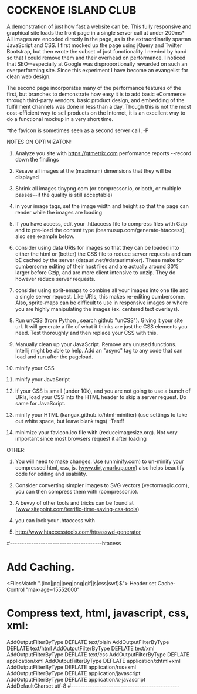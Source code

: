# COCKENOE ISLAND CLUB

A demonstration of just how fast a website can be.  This fully responsive and graphical site loads the front page in a single server call at under 200ms* 
All images are encoded directly in the page, as is the extraordinarily spartan JavaScript and CSS. I first mocked up the page using jQuery and Twitter Bootstrap, but then wrote the subset of just functionality I needed by hand so that I could remove them and their overhead on performance. I noticed that SEO--especially at Google was disproportionally rewarded on such an overperforming site.  Since this experiment I have become an evangelist for clean web design. 

The second page incorporates many of the performance features of the first, but branches to demonstrate how easy it is to add basic eCommerce through third-party vendors.  basic product design, and embedding of the fulfillment channels was done in less than a day. Though this is not the most cost-efficient way to sell products on the Internet, it is an excellent way to do a functional mockup in a very short time.


*the favicon is sometimes seen as a second server call ;-P



NOTES ON OPTIMIZATON:

1. Analyze you site with https://gtmetrix.com  performance reports --record down the findings

2. Resave all images at the (maximum) dimensions that they will be displayed

3. Shrink all images tinypng.com (or compressor.io, or both, or multiple passes--if the quality is still acceptable) 

4. in your image tags, set the image width and height so that the page can render while the images are loading

5. If you have access, edit your .httaccess file to compress files with Gzip and to pre-load the content type (beamusup.com/generate-htaccess), also see example below.

6. consider using data URIs for images so that they can be loaded into either the html or (better) the CSS file to reduce server requests and can bE cached by the server (dataurl.net/#dataurlmaker). These make for cumbersome editing of their host files and are actually around 30% larger before Gzip, and are more client intensive to unzip.  They do however reduce server requests.

7. consider using sprit-emaps to combine all your images into one file and a single server request.  Like URIs, this makes re-editing cumbersome. Also, sprite-maps can be difficult to use in responsive images or where you are highly manipulating the images (ex. centered text overlays).

8. Run unCSS (from Python  , search github "unCSS"). Giving it your site url. It will generate a file of what it thinks are just the CSS elements you need. Test thoroughly and then replace your CSS with this.
9. Manually clean up your JavaScript. Remove any unused functions. Intellij might be able to help.  Add an "async" tag to any code that can load and run after the pageload.

10. minify your CSS

11. minify your JavaScript

12. if your CSS is small (under 10k), and you are not going to use a bunch of URIs, load your CSS into the HTML header to skip a server request. Do same for JavaScript.

13. minify your HTML (kangax.github.io/html-minifier) (use settings to take out white space, but leave blank tags) -Test!!

14. minimize your favicon.ico file with (reduceimagesize.org). Not very important since most browsers request it after loading



OTHER:
1. You will need to make changes. Use (unminify.com) to un-minify your compressed html, css, js. (www.dirtymarkup.com) also helps beautify code for editing and usability.

2. Consider converting simpler images to SVG vectors (vectormagic.com), you can then compress them with (compressor.io).

3. A bevvy of other tools and tricks can be found at 
(www.sitepoint.com/terrific-time-saving-css-tools)

4. you can lock your .htaccess with 

5. http://www.htaccesstools.com/htpasswd-generator






#---------------------------------------htacess
# Add Caching.
<FilesMatch ".(ico|jpg|jpeg|png|gif|js|css|swf)$">
    Header set Cache-Control "max-age=15552000"
</FilesMatch>

# Compress text, html, javascript, css, xml:
AddOutputFilterByType DEFLATE text/plain
AddOutputFilterByType DEFLATE text/html
AddOutputFilterByType DEFLATE text/xml
AddOutputFilterByType DEFLATE text/css
AddOutputFilterByType DEFLATE application/xml
AddOutputFilterByType DEFLATE application/xhtml+xml
AddOutputFilterByType DEFLATE application/rss+xml
AddOutputFilterByType DEFLATE application/javascript
AddOutputFilterByType DEFLATE application/x-javascript
AddDefaultCharset utf-8
#----------------------------------------------

